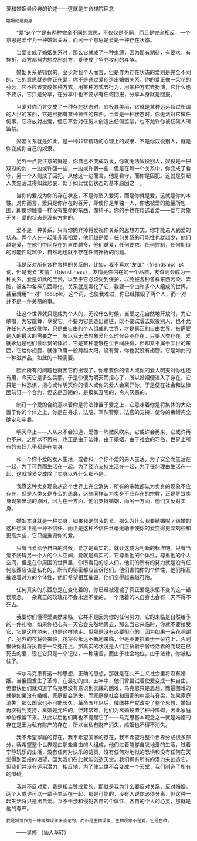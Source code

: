 爱和婚姻最经典的论述——这就是生命禅院理念


    婚姻就是卖身

　　“爱”这个字是有两种完全不同的意思，不仅仅是不同，而且是完全相反，一个意思是爱作为一种婚姻关系，而另一个意思是爱是一种存在状态。

　　当爱变成了婚姻关系时，那么它就成了一种束缚，因为那有期待，有要求，有挫折，双方都努力想控制对方，爱便成了争夺权利的斗争。

　　婚姻关系是错误的，至少对我个人而言，但是作为存在状态的爱则是完全不同的，它的意思就是你正在爱，你不是通过爱创造出婚姻关系，你的爱正像一朵花的芬芳，它不应该变成某种方式，用某种方式去行为，用某种方式去扮演，它什么也不要求，它只是分享，在分享中也不要求有任何回报，分享本身就是回报。

　　当爱对你而言变成了一种存在状态时，它极其美丽，它就是某种远远超过所谓的人世的东西，它是已拥有某种神性的东西。当爱是一种状态时，你无法对它做任何事，它将放射出爱，但它不会对任何人创造出任何监禁，也不允许你被任何人所监禁。

　　婚姻关系就是如此，是一种非常精巧的心理上的奴隶．不是你奴役别人，就是你变成你自己的奴隶。

　　另外一点要注意的就是，你自己不变成奴隶，你就无法奴役别人，奴役是一把双刃的剑，一边或许强一些，一边或许弱一些，但是在每一个关系中，你变成了看守，另一个人则成了囚犯，从他这一边而言，他是看守，而你是囚犯。这就是引起人类生活过得如此悲哀．处于如此忧伤状态的基本原因之一。

　　当你的爱成为你的存在状态，不是你坠入爱河，而是你就是爱，这就是你的本性。对你而言，爱只是你存在的芬芳，即使你是单独一人，你也被爱的能量所包围，即使你触摸一样没有生命的东西，像椅子。你的手也在传送着爱——爱与对象无关，爱的状态是没有方向的。

　　爱不是一种关系，只有你抛弃掉将爱视作关系的思想方式，你才能进入到爱的状态。两个人在一起能非常相爱，他们越是爱，任何关系的可能性也就越少，他们越是爱，在他们中间存在的自由越多，他们越爱，任何要求，任何控制，任何期待的可能性就越少，自然地也就不存在任何挫折的问题。

　　我是反对所有各种各样的关系的，比如，我不喜欢“友谊”（friendship）这词，但是我爱“友情”（friendliness），友情是你内在的一个品质，友谊则会成为一种关系。爱是如此的宝贵，以至于它必须受到保护，以免被各种各样东西污染、弄脏，被各种各样东西毒化。关系就是毒化了它，我要一个由许多个人组成的世界，甚至就用“一对”（couple）这个词，也使我难过，你已经摧毁了两个人，而一对并不是一件美丽的事。

　　让这个世界就只是成为个人的，无论什么时候，当爱之花自然地开放时，为它歌唱，为它跳舞，享受它。不要为它创造出锁链，既不要试着去奴役别人，也不允许任何人来奴役你．只是由自由的个人组成的世界，才是真正的自由世界。被需要是人的最大的需要之一，所以我无法想象爱什么时候会不存在，只要人类存在，爱就永远是他们最珍贵的体验，它是某种能够在尘世间获得，但却又不属于尘世的东西，它给你翅膀，就像飞鹰一般跨越太阳，没有爱，你也就没有翅膀。它是如此的一种滋养品，如此的一种需要。

　　因此所有的问题也就因它而出现了，你想要你的情人或你的爱人明天对你也还有用，今天它是多么美丽，于是你便为明天而担心了，所以婚姻便进入了存在，它只是一种恐惧，担心或许明天你的情人或你的爱人会离开你，于是便在社会和法律面前订一个合约，但这是丑陋的，是极其丑陋的，令人厌恶的。

　　制订一个爱的合约意味着你是将法律置于爱之上，它意味着你是将集体的大众置于你的个体之上，你是在寻求，法院、军队警察、法官的支持，使你的束缚完全确定和牢靠。

　　明天早上——人从来不会知道，爱像一阵微风吹来，它或许会再来，它或许再也不来，之所以不再来，也正是由于法律，由于婚姻，由于社会的习俗，世界上所有的夫妇几乎都是在卖身。

　　和一个你不爱的女人生活，或者和一个你不爱的男人生活，为了安全而生活在一起，为了可靠而生活在一起。为了经济支持生活在一起，为了任何理由生活在一起，这就将爱变成除了卖身以外什么都不是。

　　我愿这种卖身现象从这个世界上完全消失，所有的宗教都认为卖身的现象不应存在，但是人类又是多么的愚蠢，这些同样认为卖身不应存在的宗教，正是导致卖身现象出现的原因，因为在一方面，他们支持婚姻，而另一方面，他们又反对卖身。

　　婚姻本身就是一种卖身，如果我确信我的爱。那么为什么我要结婚呢？结婚的这种想法正是一种不信任．而正是这种不信任丝毫无助于使你的爱变得更深刻些和更高大些，它只能摧毁你的爱。

　　只有当爱给予自由的时候，爱才是真实的。就让这成为判断的标准吧。只有当爱不妨碍另一个人的个人空间，爱就是真实的，它尊重他的个体性，尊重他的个人空间，但是在你周围的世界里，你所看见的恋人们，他们的所有的努力就是没有任何东西应该是私有的，所有的秘密都应告诉他们，他们害怕你的个体性，他们相互摧毁着对方的个体性，他们希望相互摧毁，他们变得越来越可怜。

　　任何真实的东西总是在变化着的，你已经被灌输了真正爱是永恒不变的这一错误观念，一朵真正的玫瑰花不会永远不变的，一个活着的人自身也会有一天不得不死去。

　　我要你们懂得爱突然来临，它并不是因为你的任何努力，它的来临是自然给予的一件礼物，如果你担心有一天它会突然地离去，那么当它来临时，你就不要接受它，它是这样地来，也是这样地走。但那是没有必要担心的，因为如果一朵花凋谢了，另外的花将会来临，花将会永远不断地来临，但是不要执着于一朵花上，否则很快你就将执着于一朵死花上。那真实的状况是人们正执着于曾经活着的而现在已死去的爱，现在它只是一个记忆，一种痛苦，而由于社会地位，由于法律，你被粘住了。

　　卡尔马克思有这一种思想，正确的思想，那就是在共产主义社会里将没有婚姻。当俄国发生了革命，在最初的四、五年中，他们曾尝试着使爱变成一种自由，但很快他们就知道了马克思没有意识到实践的困难，马克思只是思想，而最困难的就是如果没有婚姻，家庭便会消失，而家庭是社会和国家的中坚与脊梁，如果家庭消失，那么国家也不可能长久。革命五年以后，俄国共产党改变了整个思想，婚姻再次得到支持，离婚是允许的，但非常难，他们为离婚设置了种种障碍，因此家庭单位保留下来。从此以后他们再也不提起它了——马克思基本观念之一就是婚姻的存在是因为私有财产的存在，所以当私有财产消失，婚姻也不得不消失。

　　我不希望家庭的存在，我不希望国家的存在，我不希望将整个世界分成很多部分，我希望整个世界是由那些自由的人组成，他们过着能够自发地爱的生活，过着宁静玩乐的生活，没有任何对快乐的谴责，没有任何对地狱的恐惧和没有任何在天堂得到回报的渴望，因为我们在此就能创造天堂。我们拥有所有的潜力来创造它，但我们并没有运用潜力，相反地，为了使尘世不会变成一个天堂，我们制造了所有的障碍。

　　我并不反对爱，我是相当赞成爱的，那就是我为什么要反对关系，反对婚姻。两个人或许可以一辈子生活在一起，那是可能的，没有人说你必须分离，但这种一起生活将只是出自爱。互不干涉和侵犯各自的个体性、各自的个人的心灵，那就是他的尊严。

    我是将爱作为一种精神现象来谈论的，而不是生物现象、生物现象不是爱，它是色欲。

　　——奥修 （仙人草转）



